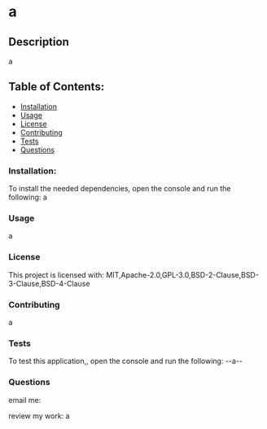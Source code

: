 # a
## Description    
a
## Table of Contents:
* [Installation](#installation)
* [Usage](#usage)
* [License](#license)
* [Contributing](#contributing)
* [Tests](#tests)
* [Questions](#questions)
### Installation:
To install the needed dependencies, open the console and run the following:
a
### Usage
a
### License
This project is licensed with:
MIT,Apache-2.0,GPL-3.0,BSD-2-Clause,BSD-3-Clause,BSD-4-Clause
### Contributing
a
### Tests
To test this application,, open the console and run the following:
--a--
### Questions
email me: 

review my work: a
